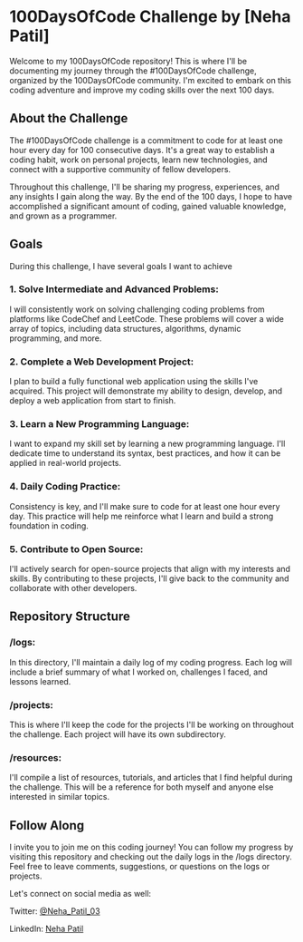 # 100DaysOfCode Challenge by [Neha Patil]

Welcome to my 100DaysOfCode repository! This is where I'll be documenting my journey through the #100DaysOfCode challenge, organized by the 100DaysOfCode community. I'm excited to embark on this coding adventure and improve my coding skills over the next 100 days.

## About the Challenge

The #100DaysOfCode challenge is a commitment to code for at least one hour every day for 100 consecutive days. It's a great way to establish a coding habit, work on personal projects, learn new technologies, and connect with a supportive community of fellow developers.

Throughout this challenge, I'll be sharing my progress, experiences, and any insights I gain along the way. By the end of the 100 days, I hope to have accomplished a significant amount of coding, gained valuable knowledge, and grown as a programmer.

## Goals

During this challenge, I have several goals I want to achieve

### 1. Solve  Intermediate and Advanced Problems:
I will consistently work on solving challenging coding problems from platforms like CodeChef and LeetCode. These problems will cover a wide array of topics, including data structures, algorithms, dynamic programming, and more.

### 2. Complete a Web Development Project:
I plan to build a fully functional web application using the skills I've acquired. This project will demonstrate my ability to design, develop, and deploy a web application from start to finish.

### 3. Learn a New Programming Language: 
I want to expand my skill set by learning a new programming language. I'll dedicate time to understand its syntax, best practices, and how it can be applied in real-world projects.

### 4. Daily Coding Practice:
Consistency is key, and I'll make sure to code for at least one hour every day. This practice will help me reinforce what I learn and build a strong foundation in coding.

### 5. Contribute to Open Source:
 I'll actively search for open-source projects that align with my interests and skills. By contributing to these projects, I'll give back to the community and collaborate with other developers.

## Repository Structure
### /logs: 
In this directory, I'll maintain a daily log of my coding progress. Each log will include a brief summary of what I worked on, challenges I faced, and lessons learned.

### /projects: 
This is where I'll keep the code for the projects I'll be working on throughout the challenge. Each project will have its own subdirectory.

### /resources: 
I'll compile a list of resources, tutorials, and articles that I find helpful during the challenge. This will be a reference for both myself and anyone else interested in similar topics.

## Follow Along
I invite you to join me on this coding journey! You can follow my progress by visiting this repository and checking out the daily logs in the /logs directory. Feel free to leave comments, suggestions, or questions on the logs or projects.

Let's connect on social media as well:

Twitter: [@Neha_Patil_03](https://twitter.com/Neha_Patil_03)

LinkedIn: [Neha Patil](https://www.linkedin.com/in/neha-patil-b47791256/)
  


